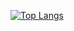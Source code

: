 [![Top Langs](https://github-readme-stats.vercel.app/api/top-langs/?username=Ttggg5&layout=donut&langs_count=6)](https://github.com/anuraghazra/github-readme-stats)
